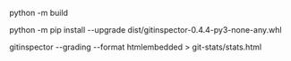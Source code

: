 python -m build

python -m pip install --upgrade dist/gitinspector-0.4.4-py3-none-any.whl

gitinspector --grading --format htmlembedded > git-stats/stats.html
